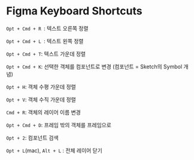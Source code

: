 # Figma Keyboard Shortcuts

`Opt + Cmd + R `: 텍스트 오른쪽 정렬

`Opt + Cmd + L `: 텍스트 왼쪽 정렬

`Opt + Cmd + T`: 텍스트 가운데 정렬

`Opt + Cmd + K`: 선택한 객체를 컴포넌트로 변경 (컴포넌트 = Sketch의 Symbol 개념)

`Opt + H`: 객체 수평 가운데 정렬

`Opt + V`: 객체 수직 가운데 정렬

`Cmd + R`: 객체의 레이어 이름 변경

`Opt + Cmd + D`: 프레임 밖의 객체를 프레임으로

`Opt + 2`: 컴포넌트 검색

`Opt + L`(mac), `Alt + L` : 전체 레이어 닫기

